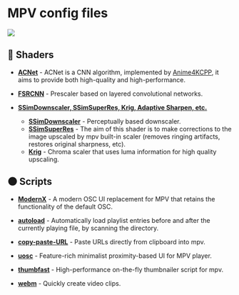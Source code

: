 # MPV config files

<img src="https://raw.githubusercontent.com/cyl0/ModernX/main/preview.png"/>

## 🦇 Shaders

- **[ACNet](https://github.com/TianZerL/ACNetGLSL/releases/tag/v1.0.0)** - ACNet is a CNN algorithm, implemented by [Anime4KCPP](https://github.com/TianZerL/Anime4KCPP), it aims to provide both high-quality and high-performance.

- **[FSRCNN](https://github.com/igv/FSRCNN-TensorFlow/releases)** - Prescaler based on layered convolutional networks.
    
-   **[SSimDownscaler, SSimSuperRes, Krig, Adaptive Sharpen, etc.](https://gist.github.com/igv)**
    
    -   **[SSimDownscaler](https://gist.github.com/igv/36508af3ffc84410fe39761d6969be10)** - Perceptually based downscaler.
    -   **[SSimSuperRes](https://gist.github.com/igv/2364ffa6e81540f29cb7ab4c9bc05b6b)** - The aim of this shader is to make corrections to the image upscaled by mpv built-in scaler (removes ringing artifacts, restores original sharpness, etc).
    -   **[Krig](https://gist.github.com/igv/a015fc885d5c22e6891820ad89555637)** - Chroma scaler that uses luma information for high quality upscaling.

## 🌑 Scripts

- **[ModernX](https://github.com/cyl0/ModernX)** - A modern OSC UI replacement for MPV that retains the functionality of the default OSC.

- **[autoload](https://github.com/mpv-player/mpv/blob/master/TOOLS/lua/autoload.lua)** - Automatically load playlist entries before and after the currently playing file, by scanning the directory.

- **[copy-paste-URL](https://github.com/yassin-l/copy-paste-url)** - Paste URLs directly from clipboard into mpv.

- **[uosc](https://github.com/tomasklaen/uosc)** - Feature-rich minimalist proximity-based UI for MPV player.

- **[thumbfast](https://github.com/po5/thumbfast)** - High-performance on-the-fly thumbnailer script for mpv.

- **[webm](https://github.com/ekisu/mpv-webm)** - Quickly create video clips.

